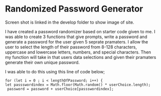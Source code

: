 # Randomized Password Generator 

Screen shot is linked in the develop folder to show image of site. 

I have created a password randomizer based on starter code given to me. I was able to create 3 functions that give prompts, write a password and generate a password for the user given 5 seprate pramaters. I allow the user to select the length of their password from 8-128 characters, uppercase and lowercase letters, numbers, and special characters. Then my function will take in that users data selections and given their pramaters generate their own unique password. 

I was able to do this using this line of code below;

    for (let i = 0 ; i < lengthOfPassword; i++) {
    let passswordindex = Math.floor(Math.random() * userChoice.length);
     password = password + userChoice[passswordindex];

